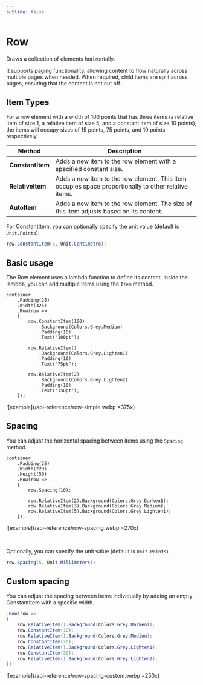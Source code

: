 ```yaml
---
outline: false
---
```



# Row

Draws a collection of elements horizontally.

It supports paging functionality, allowing content to flow naturally across multiple pages when needed.
When required, child items are split across pages, ensuring that the content is not cut off.


## Item Types

For a row element with a width of 100 points that has three items (a relative item of size 1, a relative item of size 5, and a constant item of size 10 points),
the items will occupy sizes of 15 points, 75 points, and 10 points respectively.

| Method           | Description                                                                                          |
|------------------|------------------------------------------------------------------------------------------------------|
| **ConstantItem** | Adds a new item to the row element with a specified constant size.                                   |
| **RelativeItem** | Adds a new item to the row element. This item occupies space proportionally to other relative items. |
| **AutoItem**     | Adds a new item to the row element. The size of this item adjusts based on its content.              |


For ConstantItem, you can optionally specify the unit value (default is `Unit.Points`).

```c#
row.ConstantItem(5, Unit.Centimetre);
```

<!--@include: tip-unit.md--> 


## Basic usage

The Row element uses a lambda function to define its content.
Inside the lambda, you can add multiple items using the `Item` method.

```c#{4,6,11,16}
container
    .Padding(25)
    .Width(325)
    .Row(row =>
    {
        row.ConstantItem(100)
            .Background(Colors.Grey.Medium)
            .Padding(10)
            .Text("100pt");

        row.RelativeItem()
            .Background(Colors.Grey.Lighten1)
            .Padding(10)
            .Text("75pt");

        row.RelativeItem(2)
            .Background(Colors.Grey.Lighten2)
            .Padding(10)
            .Text("150pt");
    });
```

![example](/api-reference/row-simple.webp =375x)


## Spacing

You can adjust the horizontal spacing between items using the `Spacing` method.

```c#{7}
container
    .Padding(25)
    .Width(220)
    .Height(50)
    .Row(row =>
    {
        row.Spacing(10);

        row.RelativeItem(2).Background(Colors.Grey.Darken1);
        row.RelativeItem(3).Background(Colors.Grey.Medium);
        row.RelativeItem(5).Background(Colors.Grey.Lighten1);
    });
```

![example](/api-reference/row-spacing.webp =270x)

<br>

Optionally, you can specify the unit value (default is `Unit.Points`).

```c#
row.Spacing(5, Unit.Millimeters);
```

<!--@include: tip-unit.md--> 


## Custom spacing

You can adjust the spacing between items individually by adding an empty ConstantItem with a specific width.

```c#
.Row(row =>
{
    row.RelativeItem().Background(Colors.Grey.Darken1);
    row.ConstantItem(10);
    row.RelativeItem().Background(Colors.Grey.Medium);
    row.ConstantItem(20);
    row.RelativeItem().Background(Colors.Grey.Lighten1);
    row.ConstantItem(30);
    row.RelativeItem().Background(Colors.Grey.Lighten2);
});
```

![example](/api-reference/row-spacing-custom.webp =250x)
